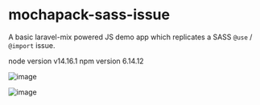 # mochapack-sass-issue


A basic laravel-mix powered JS demo app which replicates a SASS `@use` / `@import` issue.

node version v14.16.1
npm version 6.14.12

![image](https://user-images.githubusercontent.com/7443997/131049668-220c9a3c-62a0-45e0-8065-adbe13156f19.png)


![image](https://user-images.githubusercontent.com/7443997/131049717-228f6b48-f22b-4596-b887-dff5b0777443.png)

